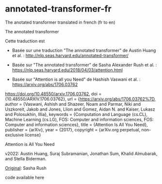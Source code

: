 # annotated-transformer-fr
The anotated transformer translated in french (fr to en)


The annotated transformer

Cette traduction est

- Basée sur une traduction "The annotated transformer" de Austin Huang et al. : http://nlp.seas.harvard.edu/annotated-transformer/

- Basée sur "The annotated transformer" de Sasha Alexander Rush et al. : https://nlp.seas.harvard.edu/2018/04/03/attention.html

- Basée sur "Attention is all you Need" de Hashish Vaswani et al. : https://arxiv.org/abs/1706.03762

https://doi.org/10.48550/arxiv.1706.03762, doi = {10.48550/ARXIV.1706.03762}, url = {https://arxiv.org/abs/1706.03762%7D, author = {Vaswani, Ashish and Shazeer, Noam and Parmar, Niki and Uszkoreit, Jakob and Jones, Llion and Gomez, Aidan N. and Kaiser, Lukasz and Polosukhin, Illia}, keywords = {Computation and Language (cs.CL), Machine Learning (cs.LG), FOS: Computer and information sciences, FOS: Computer and information sciences}, title = {Attention Is All You Need}, publisher = {arXiv}, year = {2017}, copyright = {arXiv.org perpetual, non-exclusive license}

Attention is All You Need

v2022: Austin Huang, Suraj Subramanian, Jonathan Sum, Khalid Almubarak, and Stella Biderman.

[Original](https://nlp.seas.harvard.edu/2018/04/03/attention.html): Sasha Rush

code available here
